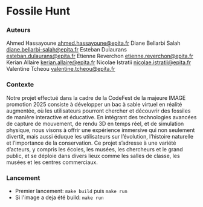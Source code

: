 # Fossile Hunt


### Auteurs

Ahmed Hassayoune        <ahmed.hassayoune@epita.fr>
Diane Bellarbi Salah    <diane.bellarbi-salah@epita.fr>
Esteban Dulaurans       <esteban.dulaurans@epita.fr>
Etienne Reverchon       <etienne.reverchon@epita.fr>
Kerian Allaire          <kerian.allaire@epita.fr>
Nicolae Istratii        <nicolae.istratii@epita.fr>
Valentine Tcheou        <valentine.tcheou@epita.fr>

### Contexte 

Notre projet effectué dans la cadre de la CodeFest de la majeure IMAGE promotion 2025 consiste à développer un bac à sable virtuel en réalité augmentée, où les utilisateurs pourront chercher et découvrir des fossiles de manière interactive et éducative. En intégrant des technologies avancées de capture de mouvement, de rendu 3D en temps réel, et de simulation physique, nous visons à offrir une expérience immersive qui non seulement divertit, mais aussi éduque les utilisateurs sur l’évolution, l’histoire naturelle et l’importance de la conservation. Ce projet s’adresse à une variété d’acteurs, y compris les écoles, les musées, les chercheurs et le grand public, et se déploie dans divers lieux comme les salles de classe, les musées et les centres commerciaux.

### Lancement 

- Premier lancement:
    `make build` puis `make run`
- Si l'image a deja été build:
    `make run`
